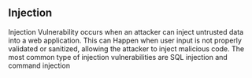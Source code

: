 ## Injection
<p>Injection Vulnerability occurs when an attacker can inject untrusted data into a web application. This can Happen when user input is not properly validated or sanitized, allowing the attacker to inject malicious code. The most common type of injection vulnerabilities are SQL injection and command injection</P>
